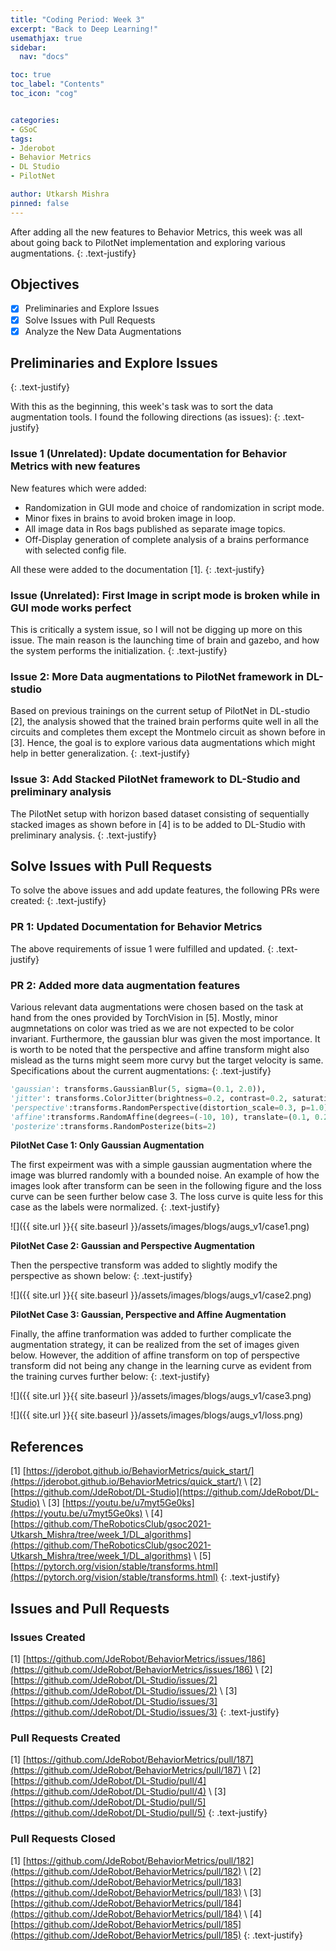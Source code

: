 ```yaml
---
title: "Coding Period: Week 3"
excerpt: "Back to Deep Learning!"
usemathjax: true
sidebar:
  nav: "docs"

toc: true
toc_label: "Contents"
toc_icon: "cog"


categories:
- GSoC
tags:
- Jderobot
- Behavior Metrics
- DL Studio
- PilotNet

author: Utkarsh Mishra
pinned: false
---
```


After adding all the new features to Behavior Metrics, this week was all about going back to PilotNet implementation and exploring various augmentations.
{: .text-justify}

## Objectives

- [x] Preliminaries and Explore Issues
- [x] Solve Issues with Pull Requests
- [x] Analyze the New Data Augmentations

## Preliminaries and Explore Issues


{: .text-justify}

With this as the beginning, this week's task was to sort the data augmentation tools.
I found the following directions (as issues):
{: .text-justify}

### Issue 1 (Unrelated): Update documentation for Behavior Metrics with new features

New features which were added:
- Randomization in GUI mode and choice of randomization in script mode.
- Minor fixes in brains to avoid broken image in loop.
- All image data in Ros bags published as separate image topics.
- Off-Display generation of complete analysis of a brains performance with selected config file.

All these were added to the documentation [1]. 
{: .text-justify}

### Issue (Unrelated): First Image in script mode is broken while in GUI mode works perfect

This is critically a system issue, so I will not be digging up more on this issue. The main reason is the launching time of brain and gazebo, and how the system performs the initialization.
{: .text-justify}

### Issue 2: More Data augmentations to PilotNet framework in DL-studio

Based on previous trainings on the current setup of PilotNet in DL-studio [2], the analysis showed that the trained brain performs quite well in all the circuits and completes them except the Montmelo circuit as shown before in [3]. Hence, the goal is to explore various data augmentations which might help in better generalization.
{: .text-justify}

### Issue 3: Add Stacked PilotNet framework to DL-Studio and preliminary analysis

The PilotNet setup with horizon based dataset consisting of sequentially stacked images as shown before in [4] is to be added to DL-Studio with preliminary analysis.
{: .text-justify}

## Solve Issues with Pull Requests

To solve the above issues and add update features, the following PRs were created:
{: .text-justify}

### PR 1: Updated Documentation for Behavior Metrics

The above requirements of issue 1 were fulfilled and updated. 
{: .text-justify}

### PR 2: Added more data augmentation features 

Various relevant data augmentations were chosen based on the task at hand from the ones provided by TorchVision in [5]. Mostly, minor augmnetations on color was tried as we are not expected to be color invariant. Furthermore, the gaussian blur was given the most importance. It is worth to be noted that the perspective and affine transform might also mislead as the turns might seem more curvy but the target velocity is same. Specifications about the current augmentations:
{: .text-justify}

```python
'gaussian': transforms.GaussianBlur(5, sigma=(0.1, 2.0)),
'jitter': transforms.ColorJitter(brightness=0.2, contrast=0.2, saturation=0.2, hue=0.2),
'perspective':transforms.RandomPerspective(distortion_scale=0.3, p=1.0),
'affine':transforms.RandomAffine(degrees=(-10, 10), translate=(0.1, 0.2), scale=(0.9, 1)),
'posterize':transforms.RandomPosterize(bits=2)
```

**PilotNet Case 1: Only Gaussian Augmentation**

The first expeirment was with a simple gaussian augmentation where the image was blurred randomly with a bounded noise. An example of how the images look after transform can be seen in the following figure and the loss curve can be seen further below case 3. The loss curve is quite less for this case as the labels were normalized.
{: .text-justify}

![]({{ site.url }}{{ site.baseurl }}/assets/images/blogs/augs_v1/case1.png)

**PilotNet Case 2: Gaussian and Perspective Augmentation**

Then the perspective transform was added to slightly modify the perspective as shown below:
{: .text-justify}

![]({{ site.url }}{{ site.baseurl }}/assets/images/blogs/augs_v1/case2.png)

**PilotNet Case 3: Gaussian, Perspective and Affine Augmentation**

Finally, the affine tranformation was added to further complicate the augmentation strategy, it can be realized from the set of images given below. However, the addition of affine transform on top of perspective transform did not being any change in the learning curve as evident from the training curves further below:
{: .text-justify}

![]({{ site.url }}{{ site.baseurl }}/assets/images/blogs/augs_v1/case3.png)

![]({{ site.url }}{{ site.baseurl }}/assets/images/blogs/augs_v1/loss.png)

## References

[1] [https://jderobot.github.io/BehaviorMetrics/quick_start/](https://jderobot.github.io/BehaviorMetrics/quick_start/) \\
[2] [https://github.com/JdeRobot/DL-Studio](https://github.com/JdeRobot/DL-Studio) \\
[3] [https://youtu.be/u7myt5Ge0ks](https://youtu.be/u7myt5Ge0ks) \\
[4] [https://github.com/TheRoboticsClub/gsoc2021-Utkarsh_Mishra/tree/week_1/DL_algorithms](https://github.com/TheRoboticsClub/gsoc2021-Utkarsh_Mishra/tree/week_1/DL_algorithms) \\
[5] [https://pytorch.org/vision/stable/transforms.html](https://pytorch.org/vision/stable/transforms.html)
{: .text-justify}

## Issues and Pull Requests

### Issues Created

[1] [https://github.com/JdeRobot/BehaviorMetrics/issues/186](https://github.com/JdeRobot/BehaviorMetrics/issues/186) \\
[2] [https://github.com/JdeRobot/DL-Studio/issues/2](https://github.com/JdeRobot/DL-Studio/issues/2) \\
[3] [https://github.com/JdeRobot/DL-Studio/issues/3](https://github.com/JdeRobot/DL-Studio/issues/3)
{: .text-justify}

### Pull Requests Created

[1] [https://github.com/JdeRobot/BehaviorMetrics/pull/187](https://github.com/JdeRobot/BehaviorMetrics/pull/187) \\
[2] [https://github.com/JdeRobot/DL-Studio/pull/4](https://github.com/JdeRobot/DL-Studio/pull/4) \\
[3] [https://github.com/JdeRobot/DL-Studio/pull/5](https://github.com/JdeRobot/DL-Studio/pull/5)
{: .text-justify}

### Pull Requests Closed

[1] [https://github.com/JdeRobot/BehaviorMetrics/pull/182](https://github.com/JdeRobot/BehaviorMetrics/pull/182) \\
[2] [https://github.com/JdeRobot/BehaviorMetrics/pull/183](https://github.com/JdeRobot/BehaviorMetrics/pull/183) \\
[3] [https://github.com/JdeRobot/BehaviorMetrics/pull/184](https://github.com/JdeRobot/BehaviorMetrics/pull/184) \\
[4] [https://github.com/JdeRobot/BehaviorMetrics/pull/185](https://github.com/JdeRobot/BehaviorMetrics/pull/185)
{: .text-justify}